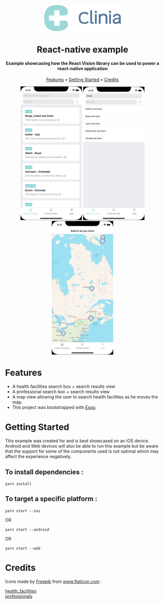 <div align="center">
  <img src="../../clinia-logo.svg" width="250">
  <h1>React-native example</h1>
  <h4>Example showcasing how the React Vision library can be used to power a react-native application</h4>
  <p>
    <a href="#features">Features</a> •
    <a href="#getting-started">Getting Started</a> •
    <a href="#credits">Credits</a>
  </p>
  <img src="./screens/results.png" width="200">
  <img src="./screens/autocomplete.png" width="200">
  <img src="./screens/map.png" width="200">
</div>

# Features

- A health facilities search box + search results view
- A professional search box + search results view
- A map view allowing the user to search health facilities as he moves the map.
- This project was bootstrapped with [Expo](https://github.com/expo/expo).

# Getting Started
This example was created for and is best showcased on an iOS device. Android and Web devices will also be able to run this example but be aware that the support for some of the components used is not optimal which may affect the experience negatively.

## To install dependencies :

```
yarn install
```

## To target a specific platform :
```
yarn start --ios
```
OR
```
yarn start --android
```
OR
```
yarn start --web
```

# Credits
<div> Icons made by <a href="https://www.flaticon.com/authors/freepik" title="Freepik">Freepik</a> from <a href="https://www.flaticon.com/" title="Flaticon">www.flaticon.com</a> :</div> 

[health_facilities](assets/health_facilities.png) <br/>
[professionals](assets/professionals.png)
